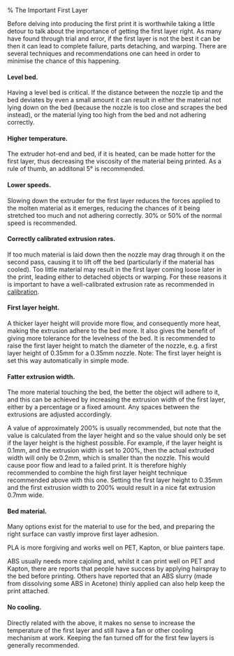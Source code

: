 % The Important First Layer

Before delving into producing the
first print it is worthwhile taking a little detour to talk about the
importance of getting the first layer right. As many have found through
trial and error, if the first layer is not the best it can be then it
can lead to complete failure, parts detaching, and warping. There are
several techniques and recommendations one can heed in order to minimise
the chance of this happening.

#### Level bed.

Having a level bed is critical. If the distance between
the nozzle tip and the bed deviates by even a small amount it can result
in either the material not lying down on the bed (because the nozzle is
too close and scrapes the bed instead), or the material lying too high
from the bed and not adhering correctly.

#### Higher temperature.

The extruder hot-end and bed, if it is heated,
can be made hotter for the first layer, thus decreasing the viscosity of
the material being printed. As a rule of thumb, an additonal 5° is
recommended.

#### Lower speeds.

Slowing down the extruder for the first layer
reduces the forces applied to the molten material as it emerges,
reducing the chances of it being stretched too much and not adhering
correctly. 30% or 50% of the normal speed is recommended.

#### Correctly calibrated extrusion rates.

If too much material is laid down
then the nozzle may drag through it on the second pass, causing it to
lift off the bed (particularly if the material has cooled). Too little
material may result in the first layer coming loose later in the print,
leading either to detached objects or warping. For these reasons it is
important to have a well-calibrated extrusion rate as recommended in
[calibration](./calibration).

#### First layer height.

A thicker layer height will provide more
flow, and consequently more heat, making the extrusion adhere to the bed
more. It also gives the benefit of giving more tolerance for the
levelness of the bed. It is recommended to raise the first layer height
to match the diameter of the nozzle, e.g. a first layer height of 0.35mm
for a 0.35mm nozzle. Note: The first layer height is set this way
automatically in simple mode.

#### Fatter extrusion width.

The more material touching the bed, the
better the object will adhere to it, and this can be achieved by
increasing the extrusion width of the first layer, either by a
percentage or a fixed amount. Any spaces between the extrusions are
adjusted accordingly.

A value of approximately 200% is usually recommended, but note that the
value is calculated from the layer height and so the value should only
be set if the layer height is the highest possible. For example, if the
layer height is 0.1mm, and the extrusion width is set to 200%, then the
actual extruded width will only be 0.2mm, which is smaller than the
nozzle. This would cause poor flow and lead to a failed print. It is
therefore highly recommended to combine the high first layer height
technique recommended above with this one. Setting the first layer
height to 0.35mm and the first extrusion width to 200% would result in a
nice fat extrusion 0.7mm wide.

#### Bed material.

Many options exist for the material to use for the
bed, and preparing the right surface can vastly improve first layer
adhesion.

PLA is more forgiving and works well on PET, Kapton, or blue painters
tape.

ABS usually needs more cajoling and, whilst it can print well on PET and
Kapton, there are reports that people have success by applying hairspray
to the bed before printing. Others have reported that an ABS slurry
(made from dissolving some ABS in Acetone) thinly applied can also help
keep the print attached.

#### No cooling.

Directly related with the above, it makes no sense to
increase the temperature of the first layer and still have a fan or
other cooling mechanism at work. Keeping the fan turned off for the
first few layers is generally recommended.
